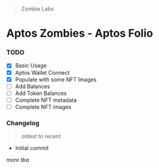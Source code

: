 > Zombie Labs

# Aptos Zombies - Aptos Folio

### TODO
- [x] Basic Usage
- [x] Aptos Wallet Connect
- [x] Populate with some NFT Images
- [ ] Add Balances
- [ ] Add Token Balances
- [ ] Complete NFT metadata
- [ ] Complete NFT images

### Changelog
> oldest to recent

- Initial commit

*more tba*

